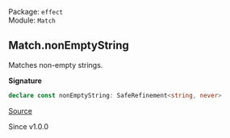 Package: `effect`<br />
Module: `Match`<br />

## Match.nonEmptyString

Matches non-empty strings.

**Signature**

```ts
declare const nonEmptyString: SafeRefinement<string, never>
```

[Source](https://github.com/Effect-TS/effect/tree/main/packages/effect/src/Match.ts#L934)

Since v1.0.0